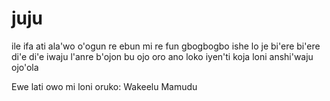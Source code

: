 # juju
ile ifa ati ala'wo
o'ogun re
ebun mi re fun gbogbogbo
ishe lo je
bi'ere bi'ere
di'e di'e
iwaju l'anre
b'ojon bu ojo
oro ano loko
iyen'ti koja loni
anshi'waju ojo'ola

Ewe lati owo mi loni
oruko: Wakeelu Mamudu
